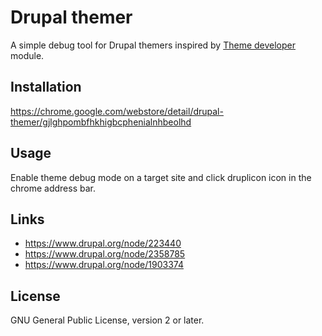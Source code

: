 # Drupal themer
A simple debug tool for Drupal themers inspired by [Theme developer](https://www.drupal.org/project/devel_themer) module.

## Installation
https://chrome.google.com/webstore/detail/drupal-themer/gjlghpombfhkhigbcphenialnhbeolhd

## Usage
Enable theme debug mode on a target site and click druplicon icon in the chrome address bar.

## Links
- https://www.drupal.org/node/223440
- https://www.drupal.org/node/2358785
- https://www.drupal.org/node/1903374

## License

GNU General Public License, version 2 or later.
